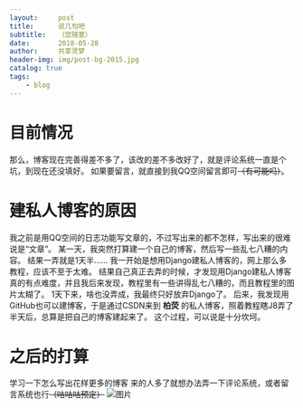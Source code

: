 ```yaml
---
layout:     post
title:      说几句吧
subtitle:   （您随意）
date:       2018-05-28
author:     共享灵梦
header-img: img/post-bg-2015.jpg
catalog: true
tags:
    - blog
---
```


# 目前情况
那么，博客现在完善得差不多了，该改的差不多改好了，就是评论系统一直是个坑，到现在还没填好。
如果要留言，就直接到我QQ空间留言即可~~（有可能吗）~~。

# 建私人博客的原因
我之前是用QQ空间的日志功能写文章的，不过写出来的都不怎样，写出来的很难说是“文章”。
某一天，我突然打算建一个自己的博客，然后写一些乱七八糟的内容。
结果一弄就是1天半……
我一开始是想用Django建私人博客的，网上那么多教程，应该不至于太难。
结果自己真正去弄的时候，才发现用Django建私人博客真的有点难度，并且我后来发现，教程里有一些讲得乱七八糟的，而且教程里的图片太糊了。
1天下来，啥也没弄成，我最终只好放弃Django了。
后来，我发现用GitHub也可以建博客，于是通过CSDN来到 **柏荧** 的私人博客，照着教程瞎J8弄了半天后，总算是把自己的博客建起来了。
这个过程，可以说是十分坎坷。

# 之后的打算
学习一下怎么写出花样更多的博客
来的人多了就想办法弄一下评论系统，或者留言系统也行~~（咕咕咕预定）~~
![图片](http://mt1.baidu.com/timg?shitu&quality=100&sharpen=100&er=&imgtype=0&wh_rate=null&size=h120&sec=1527410221&di=cf37c7c7214beece4c7bbf3933d006f4&src=http%3A%2F%2Fe.hiphotos.baidu.com%2Fimage%2F%2570%2569%2563%2Fitem%2F5ab5c9ea15ce36d3894e47a036f33a87e850b1dc.jpg)
